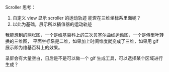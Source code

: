 ### 
Scroller 
思考：
1. 自定义 view 显示 scroller 的运动轨迹 能否在三维坐标系里面呢？
2. 以此为基础，展示所以插值器的运动轨迹

我能想到的两张图，一个是维基百科上的三次贝塞尔曲线运动图，一个是傅里叶转换的三维图，
平面坐标系是二维，如果加上时间维度就变成了三维，如果用 gif 展示即为维基百科上的效果。

录屏会有大量空白，日后是不是可以做一个 gif 生成工具，可以选择某个区域进行生成？



